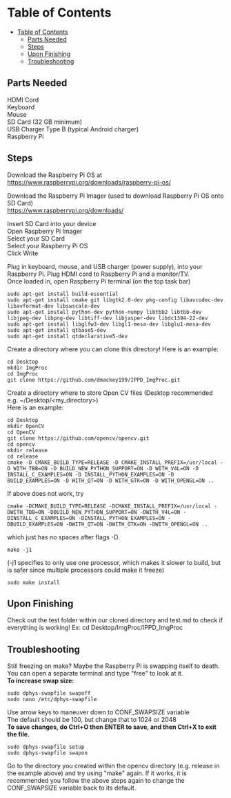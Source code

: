 # Table of Contents
- [Table of Contents](#table-of-contents)
  - [Parts Needed](#parts-needed)
  - [Steps](#steps)
  - [Upon Finishing](#upon-finishing)
  - [Troubleshooting](#troubleshooting)

## Parts Needed

HDMI Cord  
Keyboard  
Mouse  
SD Card (32 GB minimum)  
USB Charger Type B (typical Android charger)  
Raspberry Pi  

## Steps

Download the Raspberry Pi OS at  
https://www.raspberrypi.org/downloads/raspberry-pi-os/  

Download the Raspberry Pi Imager (used to download Raspberry Pi OS onto SD Card)  
https://www.raspberrypi.org/downloads/  

Insert SD Card into your device  
Open Raspberry Pi Imager  
Select your SD Card  
Select your Raspberry Pi OS  
Click Write  

Plug in keyboard, mouse, and USB charger (power supply), into your Raspberry Pi. Plug HDMI cord to Raspberry Pi and a monitor/TV.  
Once loaded in, open Raspberry Pi terminal (on the top task bar)  
```
sudo apt-get install build-essential  
sudo apt-get install cmake git libgtk2.0-dev pkg-config libavcodec-dev libavformat-dev libswscale-dev  
sudo apt-get install python-dev python-numpy libtbb2 libtbb-dev libjpeg-dev libpng-dev libtiff-dev libjasper-dev libdc1394-22-dev  
sudo apt-get install libglfw3-dev libgl1-mesa-dev libglu1-mesa-dev
sudo apt-get install qtbase5-dev  
sudo apt-get install qtdeclarative5-dev   
```
Create a directory where you can clone this directory!
Here is an example: 
``` 
cd Desktop
mkdir ImgProc  
cd ImgProc  
git clone https://github.com/dmackey199/IPPD_ImgProc.git
```

Create a directory where to store Open CV files (Desktop recommended e.g. ~/Desktop/<my_directory>)  
Here is an example:  
```
cd Desktop  
mkdir OpenCV  
cd OpenCV  
git clone https://github.com/opencv/opencv.git  
cd opencv  
mkdir release  
cd release  
cmake -D CMAKE_BUILD_TYPE=RELEASE -D CMAKE_INSTALL_PREFIX=/usr/local -D WITH_TBB=ON -D BUILD_NEW_PYTHON_SUPPORT=ON -D WITH_V4L=ON -D INSTALL_C_EXAMPLES=ON -D INSTALL_PYTHON_EXAMPLES=ON -D BUILD_EXAMPLES=ON -D WITH_QT=ON -D WITH_GTK=ON -D WITH_OPENGL=ON .. 
```
If above does not work, try  
```
cmake -DCMAKE_BUILD_TYPE=RELEASE -DCMAKE_INSTALL_PREFIX=/usr/local -DWITH_TBB=ON -DBUILD_NEW_PYTHON_SUPPORT=ON -DWITH_V4L=ON -DINSTALL_C_EXAMPLES=ON -DINSTALL_PYTHON_EXAMPLES=ON -DBUILD_EXAMPLES=ON -DWITH_QT=ON -DWITH_GTK=ON -DWITH_OPENGL=ON .. 
```
 which just has no spaces after flags -D.  
```
make -j1  
```
(-j1 specifies to only use one processor, which makes it slower to build, but is safer since multiple processors could make it freeze)  
```
sudo make install  
```

## Upon Finishing
Check out the test folder within our cloned directory and test.md to check if everything is working!
Ex: cd Desktop/ImgProc/IPPD_ImgProc

## Troubleshooting

Still freezing on make? Maybe the Raspberry Pi is swapping itself to death. You can open a separate terminal and type "free" to look at it.  
**To increase swap size:**
```
sudo dphys-swapfile swapoff  
sudo nano /etc/dphys-swapfile  
```
Use arrow keys to maneuver down to CONF_SWAPSIZE variable  
The default should be 100, but change that to 1024 or 2048  
**To save changes, do Ctrl+O then ENTER to save, and then Ctrl+X to exit the file.**  
```
sudo dphys-swapfile setup  
sudo dphys-swapfile swapon  
```
Go to the directory you created within the opencv directory (e.g. release in the example above) and try using "make" again. 
If it works, it is recommended you follow the above steps again to change the CONF_SWAPSIZE variable back to its default.  
